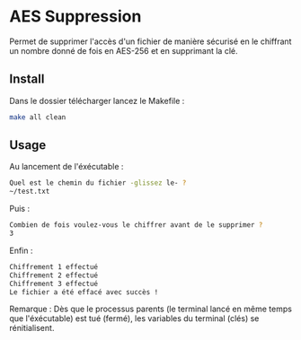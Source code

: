 # AES Suppression
Permet de supprimer l'accès d'un fichier de manière sécurisé en le chiffrant un nombre donné de fois en AES-256 et en supprimant la clé.   
 
## Install
Dans le dossier télécharger lancez le Makefile : 
```zsh
make all clean
```
## Usage
Au lancement de l'éxécutable :
```zsh
Quel est le chemin du fichier -glissez le- ?
~/test.txt
```
Puis :
```zsh
Combien de fois voulez-vous le chiffrer avant de le supprimer ?
3
```
Enfin :
```zsh
Chiffrement 1 effectué
Chiffrement 2 effectué
Chiffrement 3 effectué
Le fichier a été effacé avec succès !
```
Remarque : Dès que le processus parents (le terminal lancé en même temps que l'éxécutable) est tué (fermé), les variables du terminal (clés) se rénitialisent.

